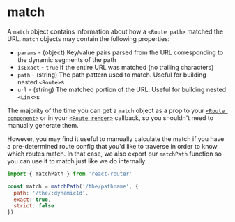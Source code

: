 # match

A `match` object contains information about how a `<Route path>` matched the URL. `match` objects may contain the following properties:

  - `params` - (object) Key/value pairs parsed from the URL corresponding to the dynamic segments of the path
  - `isExact` - `true` if the entire URL was matched (no trailing characters)
  - `path` - (string) The path pattern used to match. Useful for building nested `<Route>`s
  - `url` - (string) The matched portion of the URL. Useful for building nested `<Link>`s

The majority of the time you can get a `match` object as a prop to your [`<Route component>`](Route.md#component-func) or in your [`<Route render>`](Route.md#render-func) callback, so you shouldn't need to manually generate them.

However, you may find it useful to manually calculate the match if you have a pre-determined route config that you'd like to traverse in order to know which routes match. In that case, we also export our `matchPath` function so you can use it to match just like we do internally.

```js
import { matchPath } from 'react-router'

const match = matchPath('/the/pathname', {
  path: '/the/:dynamicId',
  exact: true,
  strict: false
})
```
